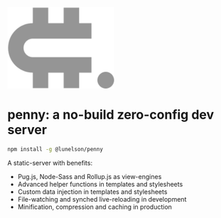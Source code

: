 <img src="logo.svg" width="240">

# penny: a no-build zero-config dev server

```sh
npm install -g @lunelson/penny
```

A static-server with benefits:

* Pug.js, Node-Sass and Rollup.js as view-engines
* Advanced helper functions in templates and stylesheets
* Custom data injection in templates and stylesheets
* File-watching and synched live-reloading in development
* Minification, compression and caching in production
